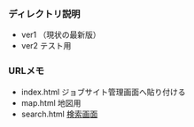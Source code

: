 ### ディレクトリ説明
* ver1 （現状の最新版）
* ver2 テスト用

### URLメモ
* index.html ジョブサイト管理画面へ貼り付ける
* map.html 地図用
* search.html [検索画面](https://sigotora.jp/index.cfm?fuseaction=contents.fcts&cid=227)
